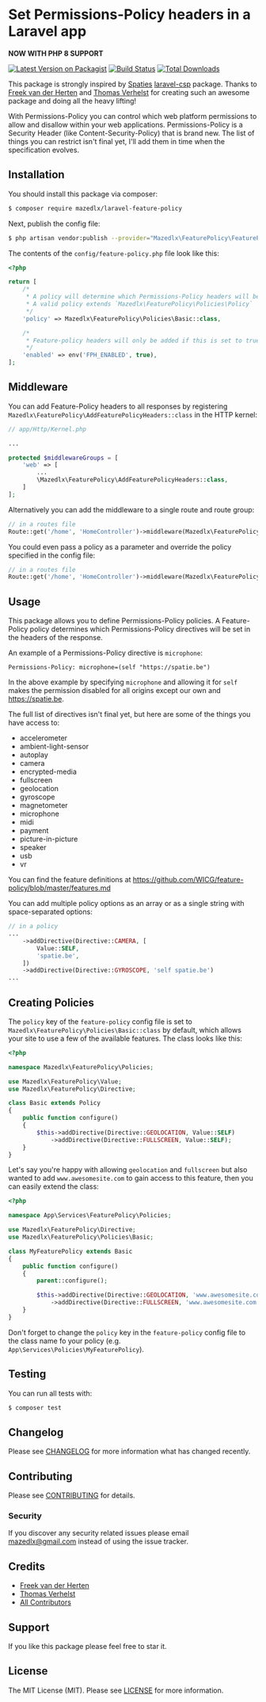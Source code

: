 # Set Permissions-Policy headers in a Laravel app

**NOW WITH PHP 8 SUPPORT**

[![Latest Version on Packagist](https://img.shields.io/packagist/v/mazedlx/laravel-feature-policy.svg?style=flat-square)](https://packagist.org/packages/mazedlx/laravel-feature.policy)
[![Build Status](https://travis-ci.org/mazedlx/laravel-feature-policy.svg?branch=master)](https://travis-ci.org/mazedlx/laravel-feature-policy)
[![Total Downloads](https://img.shields.io/packagist/dt/mazedlx/laravel-feature-policy.svg?style=flat-square)](https://packagist.org/packages/mazedlx/laravel-feature-policy)

This package is strongly inspired by [Spaties](https://spatie.be) [laravel-csp](https://github.com/spatie/laravel-csp) package. Thanks to [Freek van der Herten](https://github.com/freekmurze) and [Thomas Verhelst](https://github.com/TVke) for creating such an awesome package and doing all the heavy lifting!

With Permissions-Policy you can control which web platform permissions to allow and disallow within your web applications. Permissions-Policy is a Security Header (like Content-Security-Policy) that is brand new. The list of things you can restrict isn't final yet, I'll add them in time when the specification evolves.

## Installation

You should install this package via composer:

```bash
$ composer require mazedlx/laravel-feature-policy
```

Next, publish the config file:

```bash
$ php artisan vendor:publish --provider="Mazedlx\FeaturePolicy\FeaturePolicyServiceProvider" --tag="config"
```

The contents of the `config/feature-policy.php` file look like this:

```php
<?php

return [
    /*
     * A policy will determine which Permissions-Policy headers will be set.
     * A valid policy extends `Mazedlx\FeaturePolicy\Policies\Policy`
     */
    'policy' => Mazedlx\FeaturePolicy\Policies\Basic::class,

    /*
     * Feature-policy headers will only be added if this is set to true
     */
    'enabled' => env('FPH_ENABLED', true),
];
```

## Middleware

You can add Feature-Policy headers to all responses by registering `Mazedlx\FeaturePolicy\AddFeaturePolicyHeaders::class` in the HTTP kernel:

```php
// app/Http/Kernel.php

...

protected $middlewareGroups = [
    'web' => [
        ...
        \Mazedlx\FeaturePolicy\AddFeaturePolicyHeaders::class,
    ]
];
```

Alternatively you can add the middleware to a single route and route group:

```php
// in a routes file
Route::get('/home', 'HomeController')->middleware(Mazedlx\FeaturePolicy\AddFeaturePolicyHeaders::class);
```

You could even pass a policy as a parameter and override the policy specified in the config file:

```php
// in a routes file
Route::get('/home', 'HomeController')->middleware(Mazedlx\FeaturePolicy\AddFeaturePolicyHeaders::class . ':' . MyFeaturePolicy::class);
```

## Usage

This package allows you to define Permissions-Policy policies. A Feature-Policy policy determines which Permissions-Policy directives will be set in the headers of the response.

An example of a Permissions-Policy directive is `microphone`:

`Permissions-Policy: microphone=(self "https://spatie.be")`

In the above example by specifying `microphone` and allowing it for `self` makes the permission disabled for all origins except our own and https://spatie.be.

The full list of directives isn't final yet, but here are some of the things you have access to:

- accelerometer
- ambient-light-sensor
- autoplay
- camera
- encrypted-media
- fullscreen
- geolocation
- gyroscope
- magnetometer
- microphone
- midi
- payment
- picture-in-picture
- speaker
- usb
- vr

You can find the feature definitions at https://github.com/WICG/feature-policy/blob/master/features.md

You can add multiple policy options as an array or as a single string with space-separated options:

```php
// in a policy
...
    ->addDirective(Directive::CAMERA, [
        Value::SELF,
        'spatie.be',
    ])
    ->addDirective(Directive::GYROSCOPE, 'self spatie.be')
...
```

## Creating Policies

The `policy` key of the `feature-policy` config file is set to `Mazedlx\FeaturePolicy\Policies\Basic::class` by default, which allows your site to use a few of the available features. The class looks like this:

```php
<?php

namespace Mazedlx\FeaturePolicy\Policies;

use Mazedlx\FeaturePolicy\Value;
use Mazedlx\FeaturePolicy\Directive;

class Basic extends Policy
{
    public function configure()
    {
        $this->addDirective(Directive::GEOLOCATION, Value::SELF)
            ->addDirective(Directive::FULLSCREEN, Value::SELF);
    }
}
```

Let's say you're happy with allowing `geolocation` and `fullscreen` but also wanted to add `www.awesomesite.com` to gain access to this feature, then you can easily extend the class:

```php
<?php

namespace App\Services\FeaturePolicy\Policies;

use Mazedlx\FeaturePolicy\Directive;
use Mazedlx\FeaturePolicy\Policies\Basic;

class MyFeaturePolicy extends Basic
{
    public function configure()
    {
        parent::configure();

        $this->addDirective(Directive::GEOLOCATION, 'www.awesomesite.com')
            ->addDirective(Directive::FULLSCREEN, 'www.awesomesite.com');
    }
}
```

Don't forget to change the `policy` key in the `feature-policy` config file to the class name fo your policy (e.g. `App\Services\Policies\MyFeaturePolicy`).

## Testing

You can run all tests with:

```bash
$ composer test
```

## Changelog

Please see [CHANGELOG](https://github.com/mazedlx/laravel-feature-policy/blob/master/CHANGELOG.md) for more information what has changed recently.

## Contributing

Please see [CONTRIBUTING](https://github.com/mazedlx/laravel-feature-policy/blob/master/CONTRIBUTING.md) for details.

### Security

If you discover any security related issues please email mazedlx@gmail.com instead of using the issue tracker.

## Credits

- [Freek van der Herten](https://github.com/freekmurze)
- [Thomas Verhelst](https://github.com/TVke)
- [All Contributors](https://github.com/mazedlx/laravel-feature-policy/contributors)

## Support

If you like this package please feel free to star it.

## License

The MIT License (MIT). Please see [LICENSE](https://github.com/mazedlx/laravel-feature-policy/blob/master/LICENSE.md) for more information.
